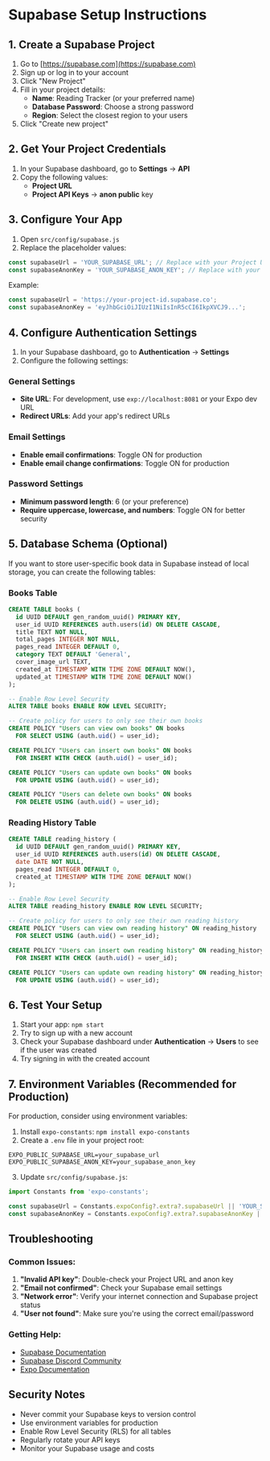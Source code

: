 # Supabase Setup Instructions

## 1. Create a Supabase Project

1. Go to [https://supabase.com](https://supabase.com)
2. Sign up or log in to your account
3. Click "New Project"
4. Fill in your project details:
   - **Name**: Reading Tracker (or your preferred name)
   - **Database Password**: Choose a strong password
   - **Region**: Select the closest region to your users
5. Click "Create new project"

## 2. Get Your Project Credentials

1. In your Supabase dashboard, go to **Settings** → **API**
2. Copy the following values:
   - **Project URL**
   - **Project API Keys** → **anon public** key

## 3. Configure Your App

1. Open `src/config/supabase.js`
2. Replace the placeholder values:

```javascript
const supabaseUrl = 'YOUR_SUPABASE_URL'; // Replace with your Project URL
const supabaseAnonKey = 'YOUR_SUPABASE_ANON_KEY'; // Replace with your anon key
```

Example:
```javascript
const supabaseUrl = 'https://your-project-id.supabase.co';
const supabaseAnonKey = 'eyJhbGciOiJIUzI1NiIsInR5cCI6IkpXVCJ9...';
```

## 4. Configure Authentication Settings

1. In your Supabase dashboard, go to **Authentication** → **Settings**
2. Configure the following settings:

### General Settings
- **Site URL**: For development, use `exp://localhost:8081` or your Expo dev URL
- **Redirect URLs**: Add your app's redirect URLs

### Email Settings
- **Enable email confirmations**: Toggle ON for production
- **Enable email change confirmations**: Toggle ON for production

### Password Settings
- **Minimum password length**: 6 (or your preference)
- **Require uppercase, lowercase, and numbers**: Toggle ON for better security

## 5. Database Schema (Optional)

If you want to store user-specific book data in Supabase instead of local storage, you can create the following tables:

### Books Table
```sql
CREATE TABLE books (
  id UUID DEFAULT gen_random_uuid() PRIMARY KEY,
  user_id UUID REFERENCES auth.users(id) ON DELETE CASCADE,
  title TEXT NOT NULL,
  total_pages INTEGER NOT NULL,
  pages_read INTEGER DEFAULT 0,
  category TEXT DEFAULT 'General',
  cover_image_url TEXT,
  created_at TIMESTAMP WITH TIME ZONE DEFAULT NOW(),
  updated_at TIMESTAMP WITH TIME ZONE DEFAULT NOW()
);

-- Enable Row Level Security
ALTER TABLE books ENABLE ROW LEVEL SECURITY;

-- Create policy for users to only see their own books
CREATE POLICY "Users can view own books" ON books
  FOR SELECT USING (auth.uid() = user_id);

CREATE POLICY "Users can insert own books" ON books
  FOR INSERT WITH CHECK (auth.uid() = user_id);

CREATE POLICY "Users can update own books" ON books
  FOR UPDATE USING (auth.uid() = user_id);

CREATE POLICY "Users can delete own books" ON books
  FOR DELETE USING (auth.uid() = user_id);
```

### Reading History Table
```sql
CREATE TABLE reading_history (
  id UUID DEFAULT gen_random_uuid() PRIMARY KEY,
  user_id UUID REFERENCES auth.users(id) ON DELETE CASCADE,
  date DATE NOT NULL,
  pages_read INTEGER DEFAULT 0,
  created_at TIMESTAMP WITH TIME ZONE DEFAULT NOW()
);

-- Enable Row Level Security
ALTER TABLE reading_history ENABLE ROW LEVEL SECURITY;

-- Create policy for users to only see their own reading history
CREATE POLICY "Users can view own reading history" ON reading_history
  FOR SELECT USING (auth.uid() = user_id);

CREATE POLICY "Users can insert own reading history" ON reading_history
  FOR INSERT WITH CHECK (auth.uid() = user_id);

CREATE POLICY "Users can update own reading history" ON reading_history
  FOR UPDATE USING (auth.uid() = user_id);
```

## 6. Test Your Setup

1. Start your app: `npm start`
2. Try to sign up with a new account
3. Check your Supabase dashboard under **Authentication** → **Users** to see if the user was created
4. Try signing in with the created account

## 7. Environment Variables (Recommended for Production)

For production, consider using environment variables:

1. Install `expo-constants`: `npm install expo-constants`
2. Create a `.env` file in your project root:
```
EXPO_PUBLIC_SUPABASE_URL=your_supabase_url
EXPO_PUBLIC_SUPABASE_ANON_KEY=your_supabase_anon_key
```
3. Update `src/config/supabase.js`:
```javascript
import Constants from 'expo-constants';

const supabaseUrl = Constants.expoConfig?.extra?.supabaseUrl || 'YOUR_SUPABASE_URL';
const supabaseAnonKey = Constants.expoConfig?.extra?.supabaseAnonKey || 'YOUR_SUPABASE_ANON_KEY';
```

## Troubleshooting

### Common Issues:

1. **"Invalid API key"**: Double-check your Project URL and anon key
2. **"Email not confirmed"**: Check your Supabase email settings
3. **"Network error"**: Verify your internet connection and Supabase project status
4. **"User not found"**: Make sure you're using the correct email/password

### Getting Help:

- [Supabase Documentation](https://supabase.com/docs)
- [Supabase Discord Community](https://discord.supabase.com)
- [Expo Documentation](https://docs.expo.dev)

## Security Notes

- Never commit your Supabase keys to version control
- Use environment variables for production
- Enable Row Level Security (RLS) for all tables
- Regularly rotate your API keys
- Monitor your Supabase usage and costs
